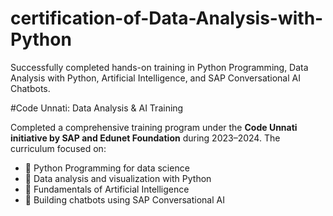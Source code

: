 # certification-of-Data-Analysis-with-Python
Successfully completed hands-on training in Python Programming, Data Analysis with Python, Artificial Intelligence, and SAP Conversational AI Chatbots.

#Code Unnati: Data Analysis & AI Training

Completed a comprehensive training program under the **Code Unnati initiative by SAP and Edunet Foundation** during 2023–2024. The curriculum focused on:

- 🔹 Python Programming for data science
- 🔹 Data analysis and visualization with Python
- 🔹 Fundamentals of Artificial Intelligence
- 🔹 Building chatbots using SAP Conversational AI

